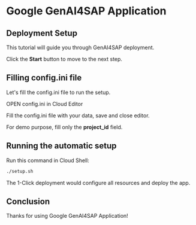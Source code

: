 # Google GenAI4SAP Application
## Deployment Setup

This tutorial will guide you through GenAI4SAP deployment.

Click the **Start** button to move to the next step.

## **Filling config.ini file**

Let's fill the config.ini file to run the setup.

<walkthrough-editor-open-file filePath="~/GenAI4SAP/config.ini">OPEN config.ini in Cloud Editor</walkthrough-editor-open-file>

Fill the config.ini file with your data, save and close editor.

For demo purpose, fill only the **project_id** field.

## **Running the automatic setup**

Run this command in Cloud Shell:

```bash
./setup.sh 
```
<walkthrough-footnote>The 1-Click deployment would configure all resources and deploy the app. </walkthrough-footnote>

## Conclusion

Thanks for using Google GenAI4SAP Application!

<walkthrough-conclusion-trophy></walkthrough-conclusion-trophy>
